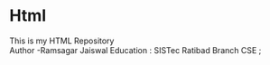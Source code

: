 # Html
This is my HTML Repository
<br>
Author -Ramsagar Jaiswal
Education :  SISTec Ratibad
Branch CSE ; 